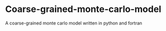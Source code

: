 # Coarse-grained-monte-carlo-model
A coarse-grained monte carlo model written in python and fortran
